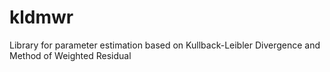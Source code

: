# kldmwr
Library for parameter estimation based on Kullback-Leibler Divergence and Method of Weighted Residual
